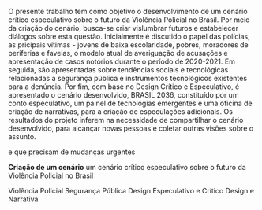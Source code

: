 O presente trabalho tem como objetivo o desenvolvimento de um cenário crítico especulativo sobre o futuro da Violência Policial no Brasil. Por meio da criação do cenário, busca-se criar vislumbrar futuros e estabelecer diálogos sobre esta questão. Inicialmente é discutido o papel das polícias,  as pricipais vítimas - jovens de baixa escolaridade, pobres, moradores de periferias e favelas, o modelo atual de averiguação de acusações e apresentação de casos notórios durante o período de 2020-2021. Em seguida, são apresentadas sobre tendências sociais e tecnológicas relacionadas a segurança pública e instrumentos tecnológicos existentes para a denúncia. Por fim, com base no Design Crítico e Especulativo, é apresentado o cenário desenvolvido, BRASIL 2036, constituído por um conto especulativo, um painel de tecnologias emergentes e uma oficina de criação de narrativas, para a criação de especulações adicionais. Os resultados do projeto inferem na necessidade de compartilhar o cenário desenvolvido, para alcançar novas pessoas e coletar outras visões sobre o assunto.

 e que precisam de mudanças urgentes

**Criação de um cenário** um cenário crítico especulativo sobre o futuro da Violência Policial no Brasil

Violência Policial
Segurança Pública
Design Especulativo e Crítico
Design e Narrativa

